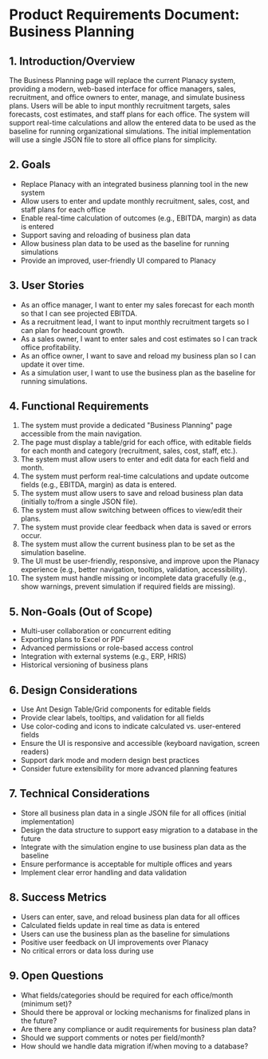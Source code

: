 # Product Requirements Document: Business Planning

## 1. Introduction/Overview
The Business Planning page will replace the current Planacy system, providing a modern, web-based interface for office managers, sales, recruitment, and office owners to enter, manage, and simulate business plans. Users will be able to input monthly recruitment targets, sales forecasts, cost estimates, and staff plans for each office. The system will support real-time calculations and allow the entered data to be used as the baseline for running organizational simulations. The initial implementation will use a single JSON file to store all office plans for simplicity.

## 2. Goals
- Replace Planacy with an integrated business planning tool in the new system
- Allow users to enter and update monthly recruitment, sales, cost, and staff plans for each office
- Enable real-time calculation of outcomes (e.g., EBITDA, margin) as data is entered
- Support saving and reloading of business plan data
- Allow business plan data to be used as the baseline for running simulations
- Provide an improved, user-friendly UI compared to Planacy

## 3. User Stories
- As an office manager, I want to enter my sales forecast for each month so that I can see projected EBITDA.
- As a recruitment lead, I want to input monthly recruitment targets so I can plan for headcount growth.
- As a sales owner, I want to enter sales and cost estimates so I can track office profitability.
- As an office owner, I want to save and reload my business plan so I can update it over time.
- As a simulation user, I want to use the business plan as the baseline for running simulations.

## 4. Functional Requirements
1. The system must provide a dedicated "Business Planning" page accessible from the main navigation.
2. The page must display a table/grid for each office, with editable fields for each month and category (recruitment, sales, cost, staff, etc.).
3. The system must allow users to enter and edit data for each field and month.
4. The system must perform real-time calculations and update outcome fields (e.g., EBITDA, margin) as data is entered.
5. The system must allow users to save and reload business plan data (initially to/from a single JSON file).
6. The system must allow switching between offices to view/edit their plans.
7. The system must provide clear feedback when data is saved or errors occur.
8. The system must allow the current business plan to be set as the simulation baseline.
9. The UI must be user-friendly, responsive, and improve upon the Planacy experience (e.g., better navigation, tooltips, validation, accessibility).
10. The system must handle missing or incomplete data gracefully (e.g., show warnings, prevent simulation if required fields are missing).

## 5. Non-Goals (Out of Scope)
- Multi-user collaboration or concurrent editing
- Exporting plans to Excel or PDF
- Advanced permissions or role-based access control
- Integration with external systems (e.g., ERP, HRIS)
- Historical versioning of business plans

## 6. Design Considerations
- Use Ant Design Table/Grid components for editable fields
- Provide clear labels, tooltips, and validation for all fields
- Use color-coding and icons to indicate calculated vs. user-entered fields
- Ensure the UI is responsive and accessible (keyboard navigation, screen readers)
- Support dark mode and modern design best practices
- Consider future extensibility for more advanced planning features

## 7. Technical Considerations
- Store all business plan data in a single JSON file for all offices (initial implementation)
- Design the data structure to support easy migration to a database in the future
- Integrate with the simulation engine to use business plan data as the baseline
- Ensure performance is acceptable for multiple offices and years
- Implement clear error handling and data validation

## 8. Success Metrics
- Users can enter, save, and reload business plan data for all offices
- Calculated fields update in real time as data is entered
- Users can use the business plan as the baseline for simulations
- Positive user feedback on UI improvements over Planacy
- No critical errors or data loss during use

## 9. Open Questions
- What fields/categories should be required for each office/month (minimum set)?
- Should there be approval or locking mechanisms for finalized plans in the future?
- Are there any compliance or audit requirements for business plan data?
- Should we support comments or notes per field/month?
- How should we handle data migration if/when moving to a database? 